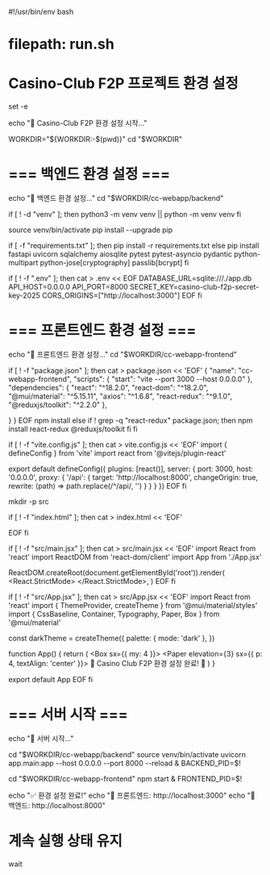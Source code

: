 #!/usr/bin/env bash
# filepath: run.sh
# Casino-Club F2P 프로젝트 환경 설정

set -e

echo "🎰 Casino-Club F2P 환경 설정 시작..."

WORKDIR="${WORKDIR:-$(pwd)}"
cd "$WORKDIR"

# === 백엔드 환경 설정 ===
echo "🔧 백엔드 환경 설정..."
cd "$WORKDIR/cc-webapp/backend"

if [ ! -d "venv" ]; then
    python3 -m venv venv || python -m venv venv
fi

source venv/bin/activate
pip install --upgrade pip

if [ -f "requirements.txt" ]; then
    pip install -r requirements.txt
else
    pip install fastapi uvicorn sqlalchemy aiosqlite pytest pytest-asyncio pydantic python-multipart python-jose[cryptography] passlib[bcrypt]
fi

if [ ! -f ".env" ]; then
cat > .env << EOF
DATABASE_URL=sqlite:///./app.db
API_HOST=0.0.0.0
API_PORT=8000
SECRET_KEY=casino-club-f2p-secret-key-2025
CORS_ORIGINS=["http://localhost:3000"]
EOF
fi

# === 프론트엔드 환경 설정 ===
echo "🎨 프론트엔드 환경 설정..."
cd "$WORKDIR/cc-webapp-frontend"

if [ ! -f "package.json" ]; then
cat > package.json << 'EOF'
{
  "name": "cc-webapp-frontend",
  "scripts": { "start": "vite --port 3000 --host 0.0.0.0" },
  "dependencies": {
    "react": "^18.2.0",
    "react-dom": "^18.2.0",
    "@mui/material": "^5.15.11",
    "axios": "^1.6.8",
    "react-redux": "^9.1.0",
    "@reduxjs/toolkit": "^2.2.0"
  },

  }
}
EOF
npm install
else
    if ! grep -q "react-redux" package.json; then
        npm install react-redux @reduxjs/toolkit
    fi
fi

if [ ! -f "vite.config.js" ]; then
cat > vite.config.js << 'EOF'
import { defineConfig } from 'vite'
import react from '@vitejs/plugin-react'

export default defineConfig({
  plugins: [react()],
  server: {
    port: 3000,
    host: '0.0.0.0',
    proxy: {
      '/api': {
        target: 'http://localhost:8000',
        changeOrigin: true,
        rewrite: (path) => path.replace(/^\/api/, '')
      }
    }
  }
})
EOF
fi

mkdir -p src

if [ ! -f "index.html" ]; then
cat > index.html << 'EOF'
<!DOCTYPE html>
<html lang="ko">
<head>
  <meta charset="UTF-8" />
  <meta name="viewport" content="width=device-width, initial-scale=1.0" />
  <title>Casino Club F2P</title>
</head>
<body>
  <div id="root"></div>
  <script type="module" src="/src/main.jsx"></script>
</body>
</html>
EOF
fi

if [ ! -f "src/main.jsx" ]; then
cat > src/main.jsx << 'EOF'
import React from 'react'
import ReactDOM from 'react-dom/client'
import App from './App.jsx'

ReactDOM.createRoot(document.getElementById('root')).render(
  <React.StrictMode>
    <App />
  </React.StrictMode>,
)
EOF
fi

if [ ! -f "src/App.jsx" ]; then
cat > src/App.jsx << 'EOF'
import React from 'react'
import { ThemeProvider, createTheme } from '@mui/material/styles'
import { CssBaseline, Container, Typography, Paper, Box } from '@mui/material'

const darkTheme = createTheme({
  palette: { mode: 'dark' },
})

function App() {
  return (
    <ThemeProvider theme={darkTheme}>
      <CssBaseline />
      <Container maxWidth="lg">
        <Box sx={{ my: 4 }}>
          <Paper elevation={3} sx={{ p: 4, textAlign: 'center' }}>
            <Typography variant="h2" component="h1" gutterBottom>
              🎰 Casino Club F2P
            </Typography>
            <Typography variant="body1">
              환경 설정 완료! 🚀
            </Typography>
          </Paper>
        </Box>
      </Container>
    </ThemeProvider>
  )
}

export default App
EOF
fi

# === 서버 시작 ===
echo "🚀 서버 시작..."

cd "$WORKDIR/cc-webapp/backend"
source venv/bin/activate
uvicorn app.main:app --host 0.0.0.0 --port 8000 --reload &
BACKEND_PID=$!

cd "$WORKDIR/cc-webapp-frontend"
npm start &
FRONTEND_PID=$!

echo "✅ 환경 설정 완료!"
echo "📱 프론트엔드: http://localhost:3000"
echo "🔧 백엔드: http://localhost:8000"

# 계속 실행 상태 유지
wait